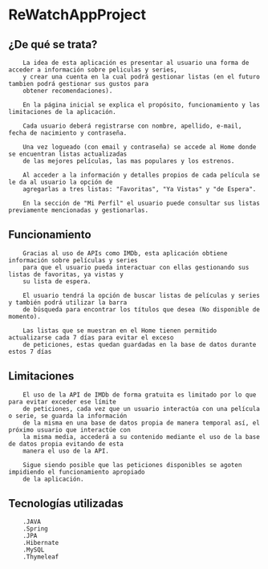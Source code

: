 # ReWatchAppProject
##  ¿De qué se trata?
        La idea de esta aplicación es presentar al usuario una forma de acceder a información sobre peliculas y series, 
        y crear una cuenta en la cual podrá gestionar listas (en el futuro tambien podrá gestionar sus gustos para 
        obtener recomendaciones).
        
        En la página inicial se explica el propósito, funcionamiento y las limitaciones de la aplicación. 
        
        Cada usuario deberá registrarse con nombre, apellido, e-mail, fecha de nacimiento y contraseña.
        
        Una vez logueado (con email y contraseña) se accede al Home donde se encuentran listas actualizadas 
        de las mejores películas, las mas populares y los estrenos.
        
        Al acceder a la información y detalles propios de cada película se le da al usuario la opción de 
        agregarlas a tres listas: "Favoritas", "Ya Vistas" y "de Espera".
        
        En la sección de "Mi Perfil" el usuario puede consultar sus listas previamente mencionadas y gestionarlas.
        
## Funcionamiento
        Gracias al uso de APIs como IMDb, esta aplicación obtiene información sobre películas y series 
        para que el usuario pueda interactuar con ellas gestionando sus listas de favoritas, ya vistas y 
        su lista de espera.
        
        El usuario tendrá la opción de buscar listas de películas y series y también podrá utilizar la barra
        de búsqueda para encontrar los títulos que desea (No disponible de momento).
        
        Las listas que se muestran en el Home tienen permitido actualizarse cada 7 días para evitar el exceso
        de peticiones, estas quedan guardadas en la base de datos durante estos 7 días 
        
## Limitaciones
        El uso de la API de IMDb de forma gratuita es limitado por lo que para evitar exceder ese límite 
        de peticiones, cada vez que un usuario interactúa con una película o serie, se guarda la información
        de la misma en una base de datos propia de manera temporal así, el próximo usuario que interactúe con
        la misma media, accederá a su contenido mediante el uso de la base de datos propia evitando de esta 
        manera el uso de la API.
        
        Sigue siendo posible que las peticiones disponibles se agoten impidiendo el funcionamiento apropiado
        de la aplicación.
        
## Tecnologías utilizadas
        .JAVA
        .Spring
        .JPA
        .Hibernate
        .MySQL
        .Thymeleaf
